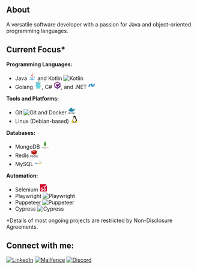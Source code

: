 ## About

A versatile software developer with a passion for Java and object-oriented programming languages.

## Current Focus*

**Programming Languages:**
- Java <img src="https://raw.githubusercontent.com/devicons/devicon/master/icons/java/java-original.svg" alt="Java Icon" width="20" height="20"/> and Kotlin <img src="https://www.vectorlogo.zone/logos/kotlinlang/kotlinlang-icon.svg" alt="Kotlin" width="20" height="20"/>
- Golang <img src="https://raw.githubusercontent.com/devicons/devicon/master/icons/go/go-original.svg" alt="Golang Icon" width="20" height="20"/>, C# <img src="https://raw.githubusercontent.com/devicons/devicon/master/icons/csharp/csharp-original.svg" alt="C# Icon" width="20" height="20"/>, and .NET <img src="https://raw.githubusercontent.com/devicons/devicon/master/icons/dot-net/dot-net-original.svg" alt=".NET" width="20" height="20"/>

**Tools and Platforms:**
- Git <img src="https://www.vectorlogo.zone/logos/git-scm/git-scm-icon.svg" alt="Git" width="20" height="20"/> and Docker <img src="https://raw.githubusercontent.com/devicons/devicon/master/icons/docker/docker-original-wordmark.svg" alt="Docker" width="20" height="20"/>
- Linux (Debian-based) <img src="https://raw.githubusercontent.com/devicons/devicon/master/icons/linux/linux-original.svg" alt="Linux" width="20" height="20"/>

**Databases:**
- MongoDB <img src="https://raw.githubusercontent.com/devicons/devicon/master/icons/mongodb/mongodb-original-wordmark.svg" alt="MongoDB" width="20" height="20"/>
- Redis <img src="https://raw.githubusercontent.com/devicons/devicon/master/icons/redis/redis-original-wordmark.svg" alt="Redis" width="20" height="20"/>
- MySQL <img src="https://raw.githubusercontent.com/devicons/devicon/master/icons/mysql/mysql-original-wordmark.svg" alt="MySQL" width="20" height="20"/>

**Automation:**
- Selenium <img src="https://raw.githubusercontent.com/devicons/devicon/master/icons/selenium/selenium-original.svg" alt="Selenium" width="20" height="20"/>
- Playwright <img src="https://seeklogo.com/images/P/playwright-logo-22FA8B9E63-seeklogo.com.png" alt="Playwright" width="20" height="20"/>
- Puppeteer <img src="https://static-00.iconduck.com/assets.00/puppeteer-icon-342x512-udcyam91.png" alt="Puppeteer" width="20" height="20"/>
- Cypress <img src="https://static-00.iconduck.com/assets.00/cypress-icon-512x511-29zvfts6.png" alt="Cypress" width="20" height="20"/>

*Details of most ongoing projects are restricted by Non-Disclosure Agreements.

## Connect with me:
<a href="https://www.linkedin.com/in/aaronbotto" title="Connect on LinkedIn"><img src="https://static-00.iconduck.com/assets.00/linkedin-icon-512x512-vkm0drb1.png" alt="LinkedIn" width="64" height="64"></a>
<a href="mailto:aaron@kaxon.dev" title="Send an email"><img src="https://static-00.iconduck.com/assets.00/mailfence-icon-512x512-5t4r9qeo.png" alt="Mailfence" width="64" height="64"></a>
<a href="https://github.com/kaxlabs" title="Username: Kaxon"><img src="https://static-00.iconduck.com/assets.00/discord-icon-512x512-xtx725no.png" alt="Discord" width="64" height="64"></a>
